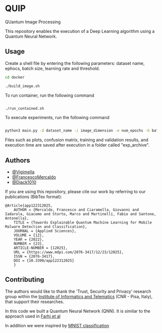 # QUIP
QUantum Image Processing

This repository enables the execution of a Deep Learning algorithm using a Quantum Neural Network.

## Usage
Create a shell file by entering the following parameters: dataset name, ephocs, batch size, learning rate and threshold.
```bash
cd docker

./build_image.sh
```
To run container, run the following command

```bash

./run_contained.sh
```
To execute experiments, run the following command
```bash

python3 main.py -d dataset_name -i image_dimension -e num_epochs -b batch_size -r learning_rate -t trashold

```

Files such as plots, confusion matrix, training and validation results, and execution time are saved after execution in a folder called "exp_archive".
## Authors

- [@Vigimella](https://www.github.com/vigimella)
- [@FrancescoMercaldo](https://github.com/FrancescoMercaldo)
- [@Djack1010](https://github.com/Djack1010)

If you are using this repository, please cite our work by referring to our publications (BibTex format):

```commandline
@Article{app122312025,
    AUTHOR = {Mercaldo, Francesco and Ciaramella, Giovanni and Iadarola, Giacomo and Storto, Marco and Martinelli, Fabio and Santone, Antonella},
    TITLE = {Towards Explainable Quantum Machine Learning for Mobile Malware Detection and Classification},
    JOURNAL = {Applied Sciences},
    VOLUME = {12},
    YEAR = {2022},
    NUMBER = {23},
    ARTICLE-NUMBER = {12025},
    URL = {https://www.mdpi.com/2076-3417/12/23/12025},
    ISSN = {2076-3417},
    DOI = {10.3390/app122312025}
    }
```

## Contributing

The authors would like to thank the 'Trust, Security and Privacy' research group within the [Institute of Informatics and Telematics](https://www.iit.cnr.it/) (CNR - Pisa, Italy), that support their researches.

In this code we built a Quantum Neural Network (QNN). It is similar to the approach used in [Farhi et al](https://arxiv.org/pdf/1802.06002.pdf)

In addition we were inspired by [MNIST classification](https://colab.research.google.com/github/tensorflow/quantum/blob/master/docs/tutorials/mnist.ipynb#scrollTo=udLObUVeGfTs)
